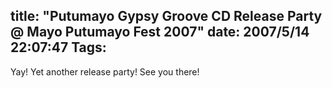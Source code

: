 title: "Putumayo Gypsy Groove CD Release Party @ Mayo Putumayo Fest 2007"
date: 2007/5/14 22:07:47
Tags: 
---
Yay! Yet another release party! See you there!

